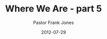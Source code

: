 ---
lunr: "true"
title: "Where We Are - part 5"
author: "Pastor Frank Jones"
postDate: "07-29-2012"
date: 2012-07-29
category: "sermons"
slug: "2012/07/07292012_FFC"
icon: microphone
audioLink: "07292012_FFC"
tags: [where we are]
mp3: "07292012_FFC/07292012.mp3"
ogg: "07292012_FFC/07292012.ogg"
linkurl: "https://archive.org/download/07292012_FFC/07292012_FFC_files.xml"
ipath: "https://archive.org/download/07292012_FFC/07292012.mp3"
layout: sermon.html
---